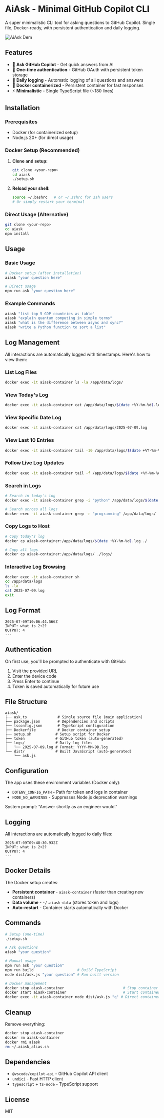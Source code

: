 # AiAsk - Minimal GitHub Copilot CLI

A super minimalistic CLI tool for asking questions to GitHub Copilot. Single file, Docker-ready, with persistent authentication and daily logging.

![AiAsk Dem](https://github.com/user-attachments/assets/54cbcbf3-3d6f-430e-af70-0ccd10f3955d)

## Features

- 🤖 **Ask GitHub Copilot** - Get quick answers from AI
- 🔐 **One-time authentication** - GitHub OAuth with persistent token storage
- 📝 **Daily logging** - Automatic logging of all questions and answers
- 🐳 **Docker containerized** - Persistent container for fast responses
- ⚡ **Minimalistic** - Single TypeScript file (~180 lines)

## Installation

### Prerequisites
- Docker (for containerized setup)
- Node.js 20+ (for direct usage)

### Docker Setup (Recommended)

1. **Clone and setup**:
   ```bash
   git clone <your-repo>
   cd aiask
   ./setup.sh
   ```

2. **Reload your shell**:
   ```bash
   source ~/.bashrc   # or ~/.zshrc for zsh users
   # Or simply restart your terminal
   ```

### Direct Usage (Alternative)

```bash
git clone <your-repo>
cd aiask
npm install
```

## Usage

### Basic Usage
```bash
# Docker setup (after installation)
aiask "your question here"

# Direct usage
npm run ask "your question here"
```

### Example Commands
```bash
aiask "list top 5 GDP countries as table"
aiask "explain quantum computing in simple terms" 
aiask "what is the difference between async and sync?"
aiask "write a Python function to sort a list"
```

## Log Management

All interactions are automatically logged with timestamps. Here's how to view them:

### List Log Files
```bash
docker exec -it aiask-container ls -la /app/data/logs/
```

### View Today's Log
```bash
docker exec -it aiask-container cat /app/data/logs/$(date +%Y-%m-%d).log
```

### View Specific Date Log
```bash
docker exec -it aiask-container cat /app/data/logs/2025-07-09.log
```

### View Last 10 Entries
```bash
docker exec -it aiask-container tail -10 /app/data/logs/$(date +%Y-%m-%d).log
```

### Follow Live Log Updates
```bash
docker exec -it aiask-container tail -f /app/data/logs/$(date +%Y-%m-%d).log
```

### Search in Logs
```bash
# Search in today's log
docker exec -it aiask-container grep -i "python" /app/data/logs/$(date +%Y-%m-%d).log

# Search across all logs
docker exec -it aiask-container grep -r "programming" /app/data/logs/
```

### Copy Logs to Host
```bash
# Copy today's log
docker cp aiask-container:/app/data/logs/$(date +%Y-%m-%d).log ./

# Copy all logs
docker cp aiask-container:/app/data/logs/ ./logs/
```

### Interactive Log Browsing
```bash
docker exec -it aiask-container sh
cd /app/data/logs
ls -la
cat 2025-07-09.log
exit
```

## Log Format
```
2025-07-09T10:06:44.566Z
INPUT: what is 2+2?
OUTPUT: 4
---
```

## Authentication

On first use, you'll be prompted to authenticate with GitHub:

1. Visit the provided URL
2. Enter the device code  
3. Press Enter to continue
4. Token is saved automatically for future use

## File Structure

```
aiask/
├── ask.ts              # Single source file (main application)
├── package.json        # Dependencies and scripts
├── tsconfig.json       # TypeScript configuration
├── Dockerfile          # Docker container setup
├── setup.sh           # Setup script for Docker
├── token              # GitHub token (auto-generated)
├── logs/              # Daily log files
│   └── 2025-07-09.log # Format: YYYY-MM-DD.log
└── dist/              # Built JavaScript (auto-generated)
    └── ask.js
```

## Configuration

The app uses these environment variables (Docker only):
- `DOTENV_CONFIG_PATH` - Path for token and logs in container
- `NODE_NO_WARNINGS` - Suppresses Node.js deprecation warnings

System prompt: "Answer shortly as an engineer would."

## Logging

All interactions are automatically logged to daily files:
```
2025-07-09T09:48:30.932Z
INPUT: what is 2+2?
OUTPUT: 4
---
```

## Docker Details

The Docker setup creates:
- **Persistent container** - `aiask-container` (faster than creating new containers)
- **Data volume** - `~/.aiask-data` (stores token and logs)
- **Auto-restart** - Container starts automatically with Docker

## Commands

```bash
# Setup (one-time)
./setup.sh

# Ask questions
aiask "your question"

# Manual usage
npm run ask "your question"
npm run build                    # Build TypeScript
node dist/ask.js "your question" # Run built version

# Docker management
docker stop aiask-container                           # Stop container
docker start aiask-container                          # Start container
docker exec -it aiask-container node dist/ask.js "q" # Direct container usage
```

## Cleanup

Remove everything:
```bash
docker stop aiask-container
docker rm aiask-container
docker rmi aiask
rm ~/.aiask_alias.sh
```

## Dependencies

- `@vscode/copilot-api` - GitHub Copilot API client
- `undici` - Fast HTTP client
- `typescript` + `ts-node` - TypeScript support

## License

MIT
